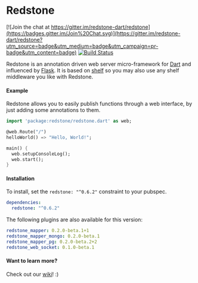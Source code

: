 # Redstone

[![Join the chat at https://gitter.im/redstone-dart/redstone](https://badges.gitter.im/Join%20Chat.svg)](https://gitter.im/redstone-dart/redstone?utm_source=badge&utm_medium=badge&utm_campaign=pr-badge&utm_content=badge) [![Build Status](https://travis-ci.org/redstone-dart/redstone.svg?branch=v0.5)](https://travis-ci.org/redstone-dart/redstone)

Redstone is an annotation driven web server micro-framework for [Dart](https://www.dartlang.org/) and influenced by [Flask](http://flask.pocoo.org/). It is based on [shelf](https://pub.dartlang.org/packages/shelf) so you may also use any shelf middleware you like with Redstone.

#### Example
Redstone allows you to easily publish functions through a web interface, by just adding some annotations to them.

```dart
import 'package:redstone/redstone.dart' as web;

@web.Route("/")
helloWorld() => "Hello, World!";

main() {
  web.setupConsoleLog();
  web.start();
}
```

#### Installation

To install, set the `redstone: "^0.6.2"` constraint to your pubspec.

```yaml
dependencies:
  redstone: "^0.6.2"
```
The following plugins are also available for this version:

```yaml
redstone_mapper: 0.2.0-beta.1+1
redstone_mapper_mongo: 0.2.0-beta.1
redstone_mapper_pg: 0.2.0-beta.2+2
redstone_web_socket: 0.1.0-beta.1
```

#### Want to learn more?

Check out our [wiki](https://github.com/redstone-dart/redstone/wiki)! :)
